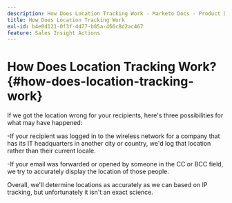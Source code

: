 ```yaml
---
description: How Does Location Tracking Work - Marketo Docs - Product Documentation
title: How Does Location Tracking Work
exl-id: b4e0d121-0f3f-4477-b05a-466c8d2ac467
feature: Sales Insight Actions
---
```

# How Does Location Tracking Work? {#how-does-location-tracking-work}

If we got the location wrong for your recipients, here's three possibilities for what may have happened:

-If your recipient was logged in to the wireless network for a company that has its IT headquarters in another city or country, we'd log that location rather than their current locale.

-If your email was forwarded or opened by someone in the CC or BCC field, we try to accurately display the location of those people.

Overall, we'll determine locations as accurately as we can based on IP tracking, but unfortunately it isn't an exact science.
